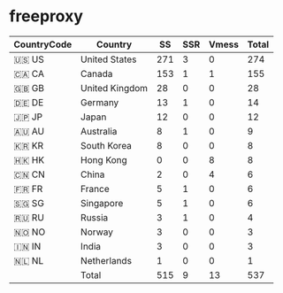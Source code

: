 # freeproxy

|CountryCode|Country|SS|SSR|Vmess|Total|
|  ----  | ----  |  ----  | ----  |  ----  | ----  |
|🇺🇸 US|United States|271|3|0|274|
|🇨🇦 CA|Canada|153|1|1|155|
|🇬🇧 GB|United Kingdom|28|0|0|28|
|🇩🇪 DE|Germany|13|1|0|14|
|🇯🇵 JP|Japan|12|0|0|12|
|🇦🇺 AU|Australia|8|1|0|9|
|🇰🇷 KR|South Korea|8|0|0|8|
|🇭🇰 HK|Hong Kong|0|0|8|8|
|🇨🇳 CN|China|2|0|4|6|
|🇫🇷 FR|France|5|1|0|6|
|🇸🇬 SG|Singapore|5|1|0|6|
|🇷🇺 RU|Russia|3|1|0|4|
|🇳🇴 NO|Norway|3|0|0|3|
|🇮🇳 IN|India|3|0|0|3|
|🇳🇱 NL|Netherlands|1|0|0|1|
||Total|515|9|13|537|
